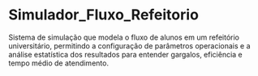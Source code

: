 # Simulador_Fluxo_Refeitorio
 Sistema de simulação que modela o fluxo de alunos em um refeitório universitário, permitindo a configuração de parâmetros operacionais e a análise estatística dos resultados para entender gargalos, eficiência e tempo médio de atendimento.
